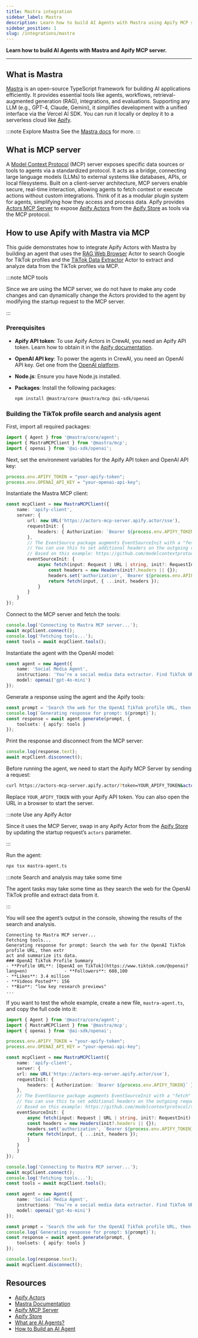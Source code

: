```yaml
---
title: Mastra integration
sidebar_label: Mastra
description: Learn how to build AI Agents with Mastra using Apify MCP server
sidebar_position: 1
slug: /integrations/mastra
---
```


**Learn how to build AI Agents with Mastra and Apify MCP server.**

---

## What is Mastra

[Mastra](https://mastra.ai) is an open-source TypeScript framework for building AI applications efficiently. It provides essential tools like agents, workflows, retrieval-augmented generation (RAG), integrations, and evaluations. Supporting any LLM (e.g., GPT-4, Claude, Gemini), it simplifies development with a unified interface via the Vercel AI SDK. You can run it locally or deploy it to a serverless cloud like [Apify](https://apify.com).

:::note Explore Mastra
See the [Mastra docs](https://mastra.ai/docs) for more.
:::

## What is MCP server

A [Model Context Protocol](https://modelcontextprotocol.io) (MCP) server exposes specific data sources or tools to agents via a standardized protocol. It acts as a bridge, connecting large language models (LLMs) to external systems like databases, APIs, or local filesystems. Built on a client-server architecture, MCP servers enable secure, real-time interaction, allowing agents to fetch context or execute actions without custom integrations. Think of it as a modular plugin system for agents, simplifying how they access and process data. Apify provides [Actors MCP Server](https://apify.com/apify/actors-mcp-server) to expose [Apify Actors](https://docs.apify.com/platform/actors) from the [Apify Store](https://apify.com/store) as tools via the MCP protocol.

## How to use Apify with Mastra via MCP

This guide demonstrates how to integrate Apify Actors with Mastra by building an agent that uses the [RAG Web Browser](https://apify.com/apify/rag-web-browser) Actor to search Google for TikTok profiles and the [TikTok Data Extractor](https://apify.com/clockworks/free-tiktok-scraper) Actor to extract and analyze data from the TikTok profiles via MCP.

:::note MCP tools

Since we are using the MCP server, we do not have to make any code changes and can dynamically change the Actors provided to the agent by modifying the startup request to the MCP server.

:::

### Prerequisites

- **Apify API token**: To use Apify Actors in CrewAI, you need an Apify API token. Learn how to obtain it in the [Apify documentation](https://docs.apify.com/platform/integrations/api).
- **OpenAI API key**: To power the agents in CrewAI, you need an OpenAI API key. Get one from the [OpenAI platform](https://platform.openai.com/account/api-keys).
- **Node.js**: Ensure you have Node.js installed.
- **Packages**: Install the following packages:

  ```bash
  npm install @mastra/core @mastra/mcp @ai-sdk/openai
  ```

### Building the TikTok profile search and analysis agent

First, import all required packages:

```typescript
import { Agent } from '@mastra/core/agent';
import { MastraMCPClient } from '@mastra/mcp';
import { openai } from '@ai-sdk/openai';
```

Next, set the environment variables for the Apify API token and OpenAI API key:

```typescript
process.env.APIFY_TOKEN = "your-apify-token";
process.env.OPENAI_API_KEY = "your-openai-api-key";
```

Instantiate the Mastra MCP client:

```typescript
const mcpClient = new MastraMCPClient({
    name: 'apify-client',
    server: {
        url: new URL('https://actors-mcp-server.apify.actor/sse'),
        requestInit: {
            headers: { Authorization: `Bearer ${process.env.APIFY_TOKEN}` }
        },
        // The EventSource package augments EventSourceInit with a "fetch" parameter.
        // You can use this to set additional headers on the outgoing request.
        // Based on this example: https://github.com/modelcontextprotocol/typescript-sdk/issues/118
        eventSourceInit: {
            async fetch(input: Request | URL | string, init?: RequestInit) {
                const headers = new Headers(init?.headers || {});
                headers.set('authorization', `Bearer ${process.env.APIFY_TOKEN}`);
                return fetch(input, { ...init, headers });
            }
        }
    }
});
```

Connect to the MCP server and fetch the tools:

```typescript
console.log('Connecting to Mastra MCP server...');
await mcpClient.connect();
console.log('Fetching tools...');
const tools = await mcpClient.tools();
```

Instantiate the agent with the OpenAI model:

```typescript
const agent = new Agent({
    name: 'Social Media Agent',
    instructions: 'You’re a social media data extractor. Find TikTok URLs and analyze profiles with precision.',
    model: openai('gpt-4o-mini')
});
```

Generate a response using the agent and the Apify tools:

```typescript
const prompt = 'Search the web for the OpenAI TikTok profile URL, then extract and summarize its data.';
console.log(`Generating response for prompt: ${prompt}`);
const response = await agent.generate(prompt, {
    toolsets: { apify: tools }
});
```

Print the response and disconnect from the MCP server:

```typescript
console.log(response.text);
await mcpClient.disconnect();
```

Before running the agent, we need to start the Apify MCP Server by sending a request:

```bash
curl https://actors-mcp-server.apify.actor/?token=YOUR_APIFY_TOKEN&actors=apify/rag-web-browser,clockworks/free-tiktok-scraper
```

Replace `YOUR_APIFY_TOKEN` with your Apify API token. You can also open the URL in a browser to start the server.

:::note Use any Apify Actor

Since it uses the MCP Server, swap in any Apify Actor from the [Apify Store](https://apify.com/store) by updating the startup request’s `actors` parameter.

:::

Run the agent:

```bash
npx tsx mastra-agent.ts
```

:::note Search and analysis may take some time

The agent tasks may take some time as they search the web for the OpenAI TikTok profile and extract data from it.

:::

You will see the agent’s output in the console, showing the results of the search and analysis.

```text
Connecting to Mastra MCP server...
Fetching tools...
Generating response for prompt: Search the web for the OpenAI TikTok profile URL, then extr
act and summarize its data.
### OpenAI TikTok Profile Summary
- **Profile URL**: [OpenAI on TikTok](https://www.tiktok.com/@openai?lang=en)              - **Followers**: 608,100
- **Likes**: 3.4 million
- **Videos Posted**: 156
- **Bio**: "low key research previews"
...
```

If you want to test the whole example, create a new file, `mastra-agent.ts`, and copy the full code into it:

```typescript
import { Agent } from '@mastra/core/agent';
import { MastraMCPClient } from '@mastra/mcp';
import { openai } from '@ai-sdk/openai';

process.env.APIFY_TOKEN = "your-apify-token";
process.env.OPENAI_API_KEY = "your-openai-api-key";

const mcpClient = new MastraMCPClient({
    name: 'apify-client',
    server: {
    url: new URL('https://actors-mcp-server.apify.actor/sse'),
    requestInit: {
        headers: { Authorization: `Bearer ${process.env.APIFY_TOKEN}` }
    },
    // The EventSource package augments EventSourceInit with a "fetch" parameter.
    // You can use this to set additional headers on the outgoing request.
    // Based on this example: https://github.com/modelcontextprotocol/typescript-sdk/issues/118
    eventSourceInit: {
        async fetch(input: Request | URL | string, init?: RequestInit) {
        const headers = new Headers(init?.headers || {});
        headers.set('authorization', `Bearer ${process.env.APIFY_TOKEN}`);
        return fetch(input, { ...init, headers });
        }
    }
    }
});

console.log('Connecting to Mastra MCP server...');
await mcpClient.connect();
console.log('Fetching tools...');
const tools = await mcpClient.tools();

const agent = new Agent({
    name: 'Social Media Agent',
    instructions: 'You’re a social media data extractor. Find TikTok URLs and analyze profiles with precision.',
    model: openai('gpt-4o-mini')
});

const prompt = 'Search the web for the OpenAI TikTok profile URL, then extract and summarize its data.';
console.log(`Generating response for prompt: ${prompt}`);
const response = await agent.generate(prompt, {
    toolsets: { apify: tools }
});

console.log(response.text);
await mcpClient.disconnect();
```

## Resources

- [Apify Actors](https://docs.apify.com/platform/actors)
- [Mastra Documentation](https://mastra.ai/docs)
- [Apify MCP Server](https://apify.com/apify/actors-mcp-server)
- [Apify Store](https://apify.com/store)
- [What are AI Agents?](https://blog.apify.com/what-are-ai-agents/)
- [How to Build an AI Agent](https://blog.apify.com/how-to-build-an-ai-agent/)
